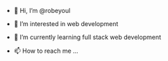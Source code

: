 - 👋 Hi, I’m @robeyoul
- 👀 I’m interested in web development
- 🌱 I’m currently learning full stack web development

- 📫 How to reach me ...

<!---
robeyoul/robeyoul is a ✨ special ✨ repository because its `README.md` (this file) appears on your GitHub profile.
You can click the Preview link to take a look at your changes.
--->
